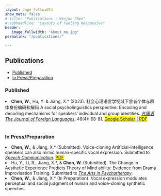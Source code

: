 ```yaml
---
layout: page-fullwidth
show_meta: false
# title: "Publications | Wenjun Chen"
# subheadline: "Layouts of Feeling Responsive"
header:
   image_fullwidth: "About_me.jpg"
permalink: "/publications/"

---
```

<!-- https://raw.githubusercontent.com/wenjunchen29/web/ca227c12e296d8d1493b3843cd8d55ba830add7f/images/logo.png -->

<div id="publications">
  <h2>Publications</h2>
  <ul>
    <li><a href="#Published">Published</a></li>
    <li><a href="#In Press/Preparation">In Press/Preparation</a></li>

  </ul>
  <h3 id="Published">Published</h3>
  <u1>
    <li><strong>Chen, W</strong>., Hu, Y. & Jiang, X.* (2023). 社会心理语言学视域下言者个体与群体身份编码和解码 A social psycholinguistics perspective: Encoding and decoding mechanisms for speakers’ individual and group identities. <a href="http://jfl.shisu.edu.cn/CN/abstract/abstract729.shtml" target="_blank"><em>外国语 The Journal of Foreign Languages</em></a>, 46(4): 68-81. 
    <a href="https://scholar.google.co.uk/citations?view_op=view_citation&hl=zh-TW&user=iF2CM7sAAAAJ&sortby=pubdate&citation_for_view=iF2CM7sAAAAJ:DwWRdx-KAo4C" target="_blank"><span style="background-color:yellow">Google Scholar</span> | <a href="{{ site.url }}{{ site.baseurl }}/files/Publication_1_Wenjun_CHEN.pdf" target="_blank"><span style="background-color:yellow">PDF</span></a><br><br>

  <h3 id="In Press/Preparation">In Press/Preparation</h3>
    <li><strong>Chen, W</strong>., & Jiang, X.* (Submitted). Voice-cloning Artificial-intelligence speakers can also mimic human-specific vocal expression. Submitted to <a href="https://www.sciencedirect.com/journal/speech-communication" target="_blank"><em>Speech Communication</em></a>.   <a href="{{ site.url }}{{ site.baseurl }}/files/Publication_2_Wenjun_CHEN.pdf" target="_blank"><span style="background-color:yellow">PDF</span></a>   
    <li> Hu, Y., Li, R., Jiang, X.*, & <strong>Chen, W.</strong> (Submitted). The Change in Aesthetic Experience Predicts Theory of Mind ability: Evidence from Drama Improvisation Training. Submitted to <a href="https://www.sciencedirect.com/journal/the-arts-in-psychotherapy" target="_blank"><em>The Arts in Psychotherapy</em></a>.  
    <li><strong>Chen, W</strong>., & Jiang, X.* (In Preparation). Vocal expression modulates perceptual and social judgment of human and voice-cloning synthetic speeches.



  <u1>
  <!-- </ul>
  <h3 id="2022">2022</h3>
  <ul>
    <li>Bara, I., Binney, R. J., & Ramsey, R. (2022). Investigating the Role of Working Memory Resources across Aesthetic and Non-Aesthetic Judgments. Quarterly Journal of Experimental Psychology. <a href="pdf">pdf</a>  <a href="doi">doi</a>  <a href="Open Science Framework">Open Science Framework</a>  <a href="preprint">preprint</a></li>
  </ul>
  <h3 id="2021">2021</h3>
  <ul>
    <li>Bara, I., Darda, K. M., Kurz, A. S., & Ramsey, R. (2021). Functional Specificity and Neural Integration in the Aesthetic Appreciation of Artworks with Implied Motion. European Journal of Neuroscience. <a href="pdf">pdf</a>  <a href="doi">doi</a>  <a href="Open Science Framework">Open Science Framework</a>  <a href="preprint">preprint</a></li>
  </ul> -->

